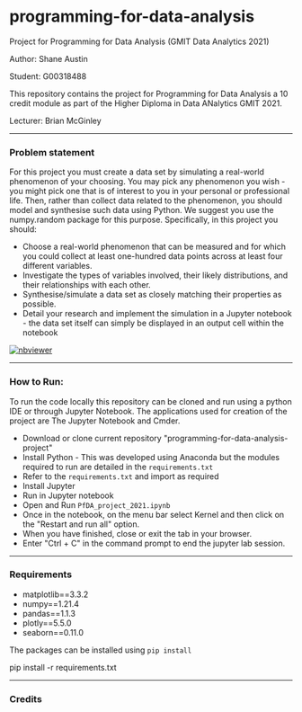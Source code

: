 # programming-for-data-analysis
Project for Programming for Data Analysis (GMIT Data Analytics 2021)

Author: Shane Austin

Student: G00318488

This repository contains the project for Programming for Data Analysis a 10 credit module as part of the Higher Diploma in Data ANalytics GMIT 2021. 

Lecturer: Brian McGinley


---

### Problem statement

For this project you must create a data set by simulating a real-world phenomenon of your choosing. You may pick any phenomenon you wish - you might pick one that is of interest to you in your personal or professional life. Then, rather than collect data related to the phenomenon, you should model and synthesise such data using Python. We suggest you use the numpy.random package for this purpose. Specifically, in this project you should:

* Choose a real-world phenomenon that can be measured and for which you could collect at least one-hundred data points across at least four different variables.
* Investigate the types of variables involved, their likely distributions, and their relationships with each other.
* Synthesise/simulate a data set as closely matching their properties as possible.
* Detail your research and implement the simulation in a Jupyter notebook - the data set itself can simply be displayed in an output cell within the notebook

[![nbviewer](https://raw.githubusercontent.com/jupyter/design/master/logos/Badges/nbviewer_badge.svg)](https://nbviewer.org/github/ShanePAustin/programming-for-data-analysis-project/blob/main/PfDA_project_2021.ipynb)


---

### How to Run:

To run the code locally this repository can be cloned and run using a python IDE or through Jupyter Notebook. The applications used for creation of the project are The Jupyter Notebook and Cmder.

* Download or clone current repository "programming-for-data-analysis-project"
* Install Python - This was developed using Anaconda but the modules required to run are detailed in the ```requirements.txt```
* Refer to the ```requirements.txt``` and import as required
* Install Jupyter
* Run in Jupyter notebook
* Open and Run ```PfDA_project_2021.ipynb```
* Once in the notebook, on the menu bar select Kernel and then click on the "Restart and run all" option.
* When you have finished, close or exit the tab in your browser.
* Enter "Ctrl + C" in the command prompt to end the jupyter lab session.

---
### Requirements

* matplotlib==3.3.2
* numpy==1.21.4
* pandas==1.1.3
* plotly==5.5.0
* seaborn==0.11.0


The packages can be installed using ```pip install```

pip install -r requirements.txt

---

### Credits

